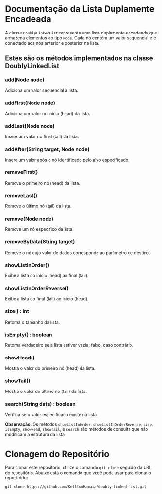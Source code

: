 
# Documentação da Lista Duplamente Encadeada 

A classe `DoublyLinkedList` representa uma lista duplamente encadeada que armazena elementos do tipo `Node`. Cada nó contém um valor sequencial e é conectado aos nós anterior e posterior na lista.

## Estes são os métodos implementados na classe DoublyLinkedList

### add(Node node)

Adiciona um valor sequencial à lista.

### addFirst(Node node)

Adiciona um valor no início (head) da lista.

### addLast(Node node)

Insere um valor no final (tail) da lista.

### addAfter(String target, Node node)

Insere um valor após o nó identificado pelo alvo especificado.

### removeFirst()

Remove o primeiro nó (head) da lista.

### removeLast()

Remove o último nó (tail) da lista.

### remove(Node node)

Remove um nó específico da lista.

### removeByData(String target)

Remove o nó cujo valor de dados corresponde ao parâmetro de destino.

### showListInOrder()

Exibe a lista do início (head) ao final (tail).

### showListInOrderReverse()

Exibe a lista do final (tail) ao início (head).

### size() : int

Retorna o tamanho da lista.

### isEmpty() : boolean

Retorna verdadeiro se a lista estiver vazia; falso, caso contrário.

### showHead()

Mostra o valor do primeiro nó (head) da lista.

### showTail()

Mostra o valor do último nó (tail) da lista.

### search(String data) : boolean

Verifica se o valor especificado existe na lista.

**Observação**: Os métodos `showListInOrder`, `showListInOrderReverse`, `size`, `isEmpty`, `showHead`, `showTail`, e `search` são métodos de consulta que não modificam a estrutura da lista.

# Clonagem do Repositório

Para clonar este repositório, utilize o comando `git clone` seguido da URL do repositório. Abaixo está o comando que você pode usar para clonar o repositório:

`git clone https://github.com/KelltonHamaia/doubly-linked-list.git` 
